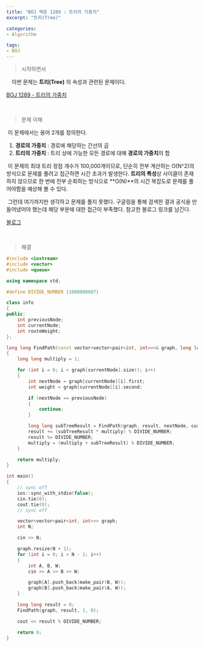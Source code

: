 ```yaml
---
title: "BOJ 백준 1289 : 트리의 가중치"
excerpt: "트리(Tree)"

categories:
- Algorithm

tags:
- BOJ
---
```


> 시작하면서

　이번 문제는 **트리(Tree)** 의 속성과 관련된 문제이다.

[BOJ 1289 - 트리의 가중치](https://www.acmicpc.net/problem/1289)    

​    

> 문제 이해

​	 이 문제에서는 용어 2개를 정의한다.

1. **경로의 가중치** : 경로에 해당하는 간선의 곱
2. **트리의 가중치** : 트리 상에 가능한 모든 경로에 대해 **경로의 가중치**의 합

​	이 문제의 최대 트리 정점 개수가 100,000개이므로, 단순히 전부 계산하는 O(N^2)의 방식으로 문제를 풀려고 접근하면 시간 초과가 발생한다. **트리의 특성**상 사이클이 존재하지 않으므로 한 번에 전부 순회하는 방식으로 **O(N)**의 시간 복잡도로 문제를 풀어야함을 예상해 볼 수 있다.

​	그런데 여기까지만 생각하고 문제를 풀지 못했다. 구글링을 통해 검색한 결과 공식을 만들어냈어야 했는데 해당 부분에 대한 접근이 부족했다. 참고한 블로그 링크를 남긴다.

[블로그](https://4legs-study.tistory.com/138)

​    

>해결

```c++
#include <iostream>
#include <vector>
#include <queue>

using namespace std;

#define DIVIDE_NUMBER (1000000007)

class info
{
public:
	int previousNode;
	int currentNode;
	int routeWeight;
};

long long FindPath(const vector<vector<pair<int, int>>>& graph, long long &result, int currentNode, int previousNode)
{
	long long multiply = 1;

	for (int i = 0; i < graph[currentNode].size(); i++)
	{
		int nextNode = graph[currentNode][i].first;
		int weight = graph[currentNode][i].second;

		if (nextNode == previousNode)
		{
			continue;
		}

		long long subTreeResult = FindPath(graph, result, nextNode, currentNode) * weight % DIVIDE_NUMBER;
		result += (subTreeResult * multiply) % DIVIDE_NUMBER;
		result %= DIVIDE_NUMBER;
		multiply = (multiply + subTreeResult) % DIVIDE_NUMBER;
	}

	return multiply;
}

int main()
{
	// sync off
	ios::sync_with_stdio(false);
	cin.tie(0);
	cout.tie(0);
	// sync off

	vector<vector<pair<int, int>>> graph;
	int N;

	cin >> N;

	graph.resize(N + 1);
	for (int i = 0; i < N - 1; i++)
	{
		int A, B, W;
		cin >> A >> B >> W;

		graph[A].push_back(make_pair(B, W));
		graph[B].push_back(make_pair(A, W));
	}

	long long result = 0;
	FindPath(graph, result, 1, 0);

	cout << result % DIVIDE_NUMBER;

	return 0;
}
```

